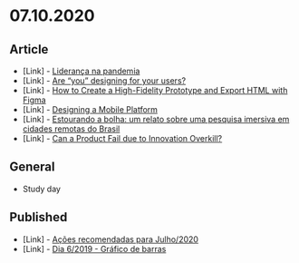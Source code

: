 # 07.10.2020

## Article

- \[Link\] - [Liderança na pandemia](https://medium.com/@thallespalanca/lideran%C3%A7a-na-pandemia-88c4988319ab)
- \[Link\] - [Are “you” designing for your users?](https://medium.muz.li/are-you-designing-for-your-users-983972e49cee)
- \[Link\] - [How to Create a High-Fidelity Prototype and Export HTML with Figma](https://medium.com/@AnimaApp/how-to-create-a-high-fidelity-prototype-and-export-html-with-figma-c3fa41f49b22)
- \[Link\] - [Designing a Mobile Platform](https://medium.com/envoy-design/designing-a-mobile-platform-3fc00bfe9717)
- \[Link\] - [Estourando a bolha: um relato sobre uma pesquisa imersiva em cidades remotas do Brasil](https://medium.com/@rafaelacalheiros/estourando-a-bolha-um-relato-sobre-uma-pesquisa-imersiva-em-cidades-remotas-do-brasil-f0ee37f66260)
- \[Link\] - [Can a Product Fail due to Innovation Overkill?](https://medium.com/skynox/can-a-product-fail-due-to-innovation-overkill-bc6741dc1279)

## General

- Study day

## Published

- \[Link\] - [Ações recomendadas para Julho/2020](https://nerdcalistenico.com.br/foconocapital/artigos/recomendadas/acoes-recomendadas-para-julho-2020/)
- \[Link\] - [Dia 6/2019 - Gráfico de barras](https://nerdcalistenico.com.br/hemersonvianna/artigos/daysofcode/2019/dia-6-grafico-de-barras/)

